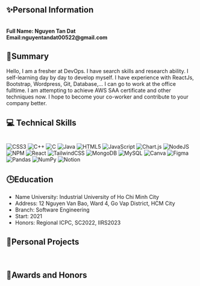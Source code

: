 <div>
  <div>
    <h2><b>✨Personal Information</b></h2>
  </br>
    <b>Full Name: Nguyen Tan Dat</b></br>
    <b>Email:nguyentandat00522@gmail.com</b> 
  </div>
  <div>
      <h2><b>😤Summary</b></h2>
      <p>Hello, I am a fresher at DevOps. I have search skills and research ability. I self-learning day by day to develop myself. I have experience with ReactJs, Bootstrap, Wordpress, Git, Database,... I can go to work at the office fulltime. I am attempting to achieve       AWS SAA certificate and other techniques now. I hope to become your co-worker and contribute to your company better. </p>
  </div>

  <b><h2>💻 Technical Skills</h2></b>
  </br>
  ![CSS3](https://img.shields.io/badge/css3-%231572B6.svg?style=for-the-badge&logo=css3&logoColor=white) ![C++](https://img.shields.io/badge/c++-%2300599C.svg?style=for-the-badge&logo=c%2B%2B&logoColor=white) ![C](https://img.shields.io/badge/c-%2300599C.svg?style=for-the-badge&logo=c&logoColor=white) ![Java](https://img.shields.io/badge/java-%23ED8B00.svg?style=for-the-badge&logo=java&logoColor=white) ![HTML5](https://img.shields.io/badge/html5-%23E34F26.svg?style=for-the-badge&logo=html5&logoColor=white) ![JavaScript](https://img.shields.io/badge/javascript-%23323330.svg?style=for-the-badge&logo=javascript&logoColor=%23F7DF1E) ![Chart.js](https://img.shields.io/badge/chart.js-F5788D.svg?style=for-the-badge&logo=chart.js&logoColor=white) ![NodeJS](https://img.shields.io/badge/node.js-6DA55F?style=for-the-badge&logo=node.js&logoColor=white) ![NPM](https://img.shields.io/badge/NPM-%23000000.svg?style=for-the-badge&logo=npm&logoColor=white) ![React](https://img.shields.io/badge/react-%2320232a.svg?style=for-the-badge&logo=react&logoColor=%2361DAFB) ![TailwindCSS](https://img.shields.io/badge/tailwindcss-%2338B2AC.svg?style=for-the-badge&logo=tailwind-css&logoColor=white) ![MongoDB](https://img.shields.io/badge/MongoDB-%234ea94b.svg?style=for-the-badge&logo=mongodb&logoColor=white) ![MySQL](https://img.shields.io/badge/mysql-%2300f.svg?style=for-the-badge&logo=mysql&logoColor=white) ![Canva](https://img.shields.io/badge/Canva-%2300C4CC.svg?style=for-the-badge&logo=Canva&logoColor=white) 	![Figma](https://img.shields.io/badge/figma-%23F24E1E.svg?style=for-the-badge&logo=figma&logoColor=white) ![Pandas](https://img.shields.io/badge/pandas-%23150458.svg?style=for-the-badge&logo=pandas&logoColor=white) ![NumPy](https://img.shields.io/badge/numpy-%23013243.svg?style=for-the-badge&logo=numpy&logoColor=white) ![Notion](https://img.shields.io/badge/Notion-%23000000.svg?style=for-the-badge&logo=notion&logoColor=white)

  <h2><b>🕒Education</b></h2>
    <ul>
      <li>
        Name University: Industrial University of Ho Chi Minh City
      </li>
      <li>
        Address: 12 Nguyen Van Bao, Ward 4, Go Vap District, HCM City
      </li>
      <li>
        Branch: Software Engineering
      </li>
      <li>
        Start: 2021
      </li>
      <li>
        Honors: Regional ICPC, SC2022, IIRS2023
      </li>
    </ul>
   <h2> <b>👐Personal Projects</b></h2>
    </br>
    <h2><b>📘Awards and Honors</b></h2>

</div>

